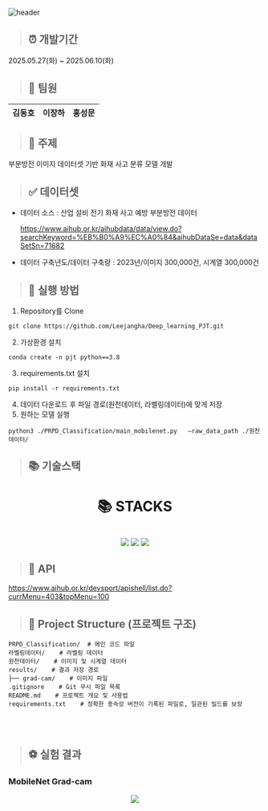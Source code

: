 ![header](https://capsule-render.vercel.app/api?type=waving&color=gradient&customColorList=0,2,2,2,3&height=250&section=header&text=DeepLearning&animation=fadeIn&fontColor=d6ace6&fontSize=90)

> ## :alarm_clock: 개발기간

2025.05.27(화) ~ 2025.06.10(화)

> ## 🤝 팀원

| **김동호** | **이장하** | **홍성문** |
| ---------- | ---------- | ---------- |

> ## :page_facing_up: 주제

부분방전 이미지 데이터셋 기반 화재 사고 분류 모델 개발

> ## :white_check_mark: 데이터셋
* 데이터 소스 : 산업 설비 전기 화재 사고 예방 부분방전 데이터

  https://www.aihub.or.kr/aihubdata/data/view.do?searchKeyword=%EB%B0%A9%EC%A0%84&aihubDataSe=data&dataSetSn=71682

* 데이터 구축년도/데이터 구축량 : 2023년/이미지 300,000건, 시계열 300,000건

> ## :page_with_curl: 실행 방법

1. Repository를 Clone

```
git clone https://github.com/Leejangha/Deep_learning_PJT.git
```

2. 가상환경 설치

```
conda create -n pjt python==3.8
```

3. requirements.txt 설치

```
pip install -r requirements.txt
```

4. 데이터 다운로드 후 파일 경로(원천데이터, 라벨링데이터)에 맞게 저장
5. 원하는 모델 실행

```
python3 ./PRPD_Classification/main_mobilenet.py   —raw_data_path ./원천데이터/
```




> ## :books: 기술스택

<div align=center><h1>📚 STACKS</h1></div>
<div align=center>
    <br>
    <img src="https://img.shields.io/badge/python-3776AB?style=for-the-badge&logo=python&logoColor=white">
    <img src="https://img.shields.io/badge/pytorch-EE4C2C?style=for-the-badge&logo=pytorch&logoColor=white">
    <img src="https://img.shields.io/badge/numpy-013243?style=for-the-badge&logo=numpy&logoColor=white">
</div>

> ## :link: API

https://www.aihub.or.kr/devsport/apishell/list.do?currMenu=403&topMenu=100


> ## :file_folder: Project Structure (프로젝트 구조)

```plaintext
PRPD_Classification/  # 메인 코드 파일
라벨링데이터/    # 라벨링 데이터
원천데이터/    # 이미지 및 시계열 데이터
results/    # 결과 저장 경로
├── grad-cam/    # 이미지 파일
.gitignore    # Git 무시 파일 목록
README.md    # 프로젝트 개요 및 사용법
requirements.txt    # 정확한 종속성 버전이 기록된 파일로, 일관된 빌드를 보장
```

<br/>
<br/>

> ## :soccer: 실험 결과

### MobileNet Grad-cam

<p align="center">
    <img size=16 src="https://github.com/user-attachments/assets/e02a8256-c32b-47b4-90e1-41ca77d5360e">
</p>
